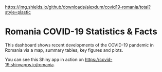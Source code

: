 https://img.shields.io/github/downloads/alexdum/covid19-romania/total?style=plastic

# Romania COVID-19 Statistics & Facts 

This dashboard shows recent developments of the COVID-19 pandemic in Romania via a map, summary tables, key figures and plots.

You can see this Shiny app in action on https://covid-19.shinyapps.io/romania.

